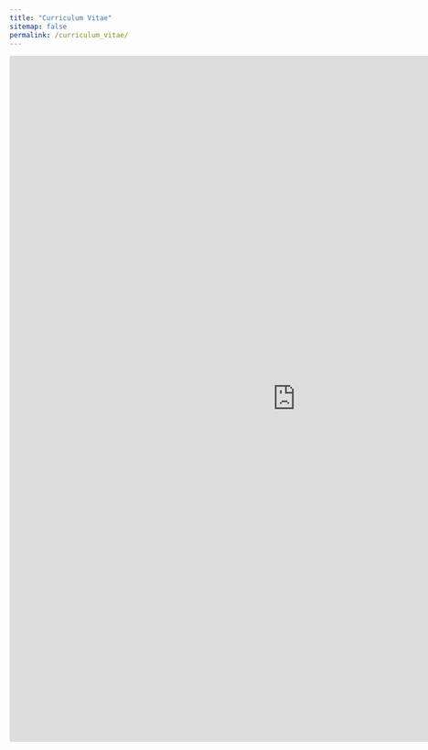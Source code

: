 ```yaml
---
title: "Curriculum Vitae"
sitemap: false
permalink: /curriculum_vitae/
---
```


<embed src="https://prasgane.github.io/images/ganesh_cv.pdf" width= "1000" height= "1200" type="application/pdf"/>
